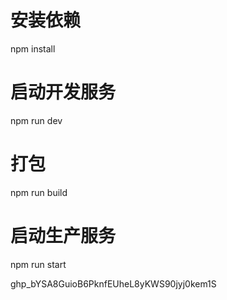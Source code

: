 # 安装依赖
npm install

# 启动开发服务
npm run dev

# 打包
npm run build

# 启动生产服务
npm run start

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